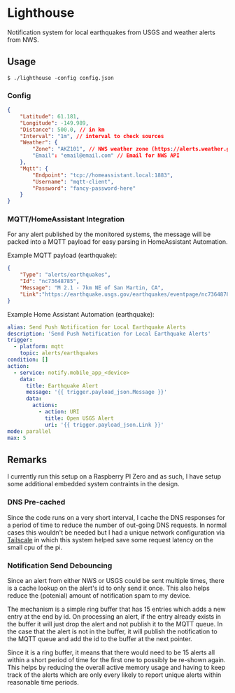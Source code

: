 # Lighthouse

Notification system for local earthquakes from USGS and weather alerts from NWS.

## Usage

`$ ./lighthouse -config config.json`

### Config

```json
{
    "Latitude": 61.181,
    "Longitude": -149.989,
    "Distance": 500.0, // in km
    "Interval": "1m", // interval to check sources
    "Weather": {
        "Zone": "AKZ101", // NWS weather zone (https://alerts.weather.gov/index.php)
        "Email": "email@email.com" // Email for NWS API
    },
    "Mqtt": {
        "Endpoint": "tcp://homeassistant.local:1883",
        "Username": "mqtt-client",
        "Password": "fancy-password-here"
    }
}
```

### MQTT/HomeAssistant Integration

For any alert published by the monitored systems, the message will be packed into a MQTT payload for easy parsing in HomeAssistant Automation.

Example MQTT payload (earthquake):

```json
{
    "Type": "alerts/earthquakes",
    "Id": "nc73648785",
    "Message": "M 2.1 - 7km NE of San Martin, CA",
    "Link":"https://earthquake.usgs.gov/earthquakes/eventpage/nc73648785"
}
```

Example Home Assistant Automation (earthquake):

```yaml
alias: Send Push Notification for Local Earthquake Alerts
description: 'Send Push Notification for Local Earthquake Alerts'
trigger:
  - platform: mqtt
    topic: alerts/earthquakes
condition: []
action:
  - service: notify.mobile_app_<device>
    data:
      title: Earthquake Alert
      message: '{{ trigger.payload_json.Message }}'
      data:
        actions:
          - action: URI
            title: Open USGS Alert
            uri: '{{ trigger.payload_json.Link }}'
mode: parallel
max: 5
```

## Remarks

I currently run this setup on a Raspberry PI Zero and as such, I have setup some additional embedded system contraints in the design.

### DNS Pre-cached

Since the code runs on a very short interval, I cache the DNS responses for a period of time to reduce the number of out-going DNS requests. In normal cases this wouldn't be needed but I had a unique network configuration via [Tailscale](https://tailscale.com/) in which this system helped save some request latency on the small cpu of the pi.

### Notification Send Debouncing

Since an alert from either NWS or USGS could be sent multiple times, there is a cache lookup on the alert's id to only send it once. This also helps reduce the (potenial) amount of notification spam to my device.

The mechanism is a simple ring buffer that has 15 entries which adds a new entry at the end by id. On processing an alert, if the entry already exists in the buffer it will just drop the alert and not publish it to the MQTT queue. In the case that the alert is not in the buffer, it will publish the notification to the MQTT queue and add the id to the buffer at the next pointer.

Since it is a ring buffer, it means that there would need to be 15 alerts all within a short period of time for the first one to possibly be re-shown again. This helps by reducing the overall active memory usage and having to keep track of the alerts which are only every likely to report unique alerts within reasonable time periods.
